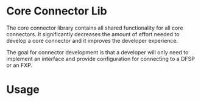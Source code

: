 # Core Connector Lib 
The core connector library contains all shared functionality for all core connectors. It significantly decreases the amount of effort needed to develop a core connector and it improves the developer experience.

The goal for connector development is that a developer will only need to implement an interface and provide configuration for connecting to a DFSP or an FXP.

# Usage

